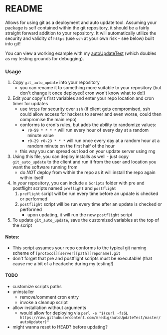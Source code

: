 # README

Allows for using git as a deployment and auto update tool. Assuming your package is self contained within the git repository, it should be a fairly straight forward addition to your repository. It will automatically utilize the security and validity of `https` (use `ssh` at your own risk - see below) built into git!

You can view a working example with my [autoUpdateTest](https://github.com/mredig/autoUpdateTest) (which doubles as my testing grounds for debugging).


### Usage

1. Copy `git_auto_update` into your repository
	* you can rename it to something more suitable to your repository (but don't change it once deployed! cron won't know what to do!)
1. Edit your copy's first variables and enter your repo location and cron timer for updates
	* use `https` for security over `ssh` (if client gets compromised, ssh could allow access for hackers to server and even worse, could then compromise the main repo)
	* conforms to cron's rules, but adds the ability to randomize values:
		* `r0-59 * * * *` will run every hour of every day at a random minute value
		* `r0-29 r0-23 * * *` will run once every day at a random hour at a random minute on the first half of the hour
	* this way you can spread out load on your update server using rng
1. Using this file, you can deploy installs as well - just copy `git_auto_update` to the client and run it from the user and location you want the software running from
	* do *NOT* deploy from within the repo as it will install the repo again within itself
1. In *your* repository, you can include a `Scripts` folder with pre and postflight scripts named `preflight` and `postflight`
	1. `preflight` script will be run every time before an update is checked or performed
	1. `postflight` script will be run every time after an update is checked or performed
		* upon updating, it will run the new `postflight` script
1. To update `git_auto_update`, save the customized variables at the top of the script

#### Notes:
* This script assumes your repo conforms to the typical git naming scheme of `[protocol][server][path][reponame].git`
* don't forget that pre and postflight scripts must be executable! (that cause me a bit of a headache during my testing!)


#### TODO

* customize scripts paths
* uninstaller
	* remove/comment cron entry
	* invoke a cleanup script
* allow installation without arguments
	* would allow for deploying via `perl -e "$(curl -fsSL https://raw.githubusercontent.com/mredig/autoUpdateTest/master/autoUpdater)"`
* might wanna reset to HEAD? before updating?
